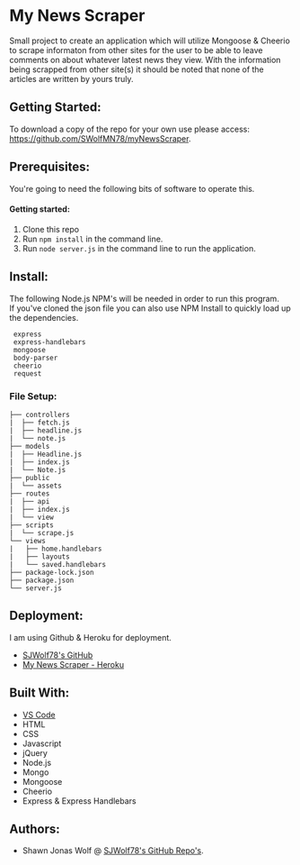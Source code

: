 # My News Scraper
Small project to create an application which will utilize Mongoose & Cheerio to scrape informaton from other sites for the user to be able to leave comments on about whatever latest news they view.  With the information being scrapped from other site(s) it should be noted that none of the articles are written by yours truly.

## Getting Started:
To download a copy of the repo for your own use please access: https://github.com/SWolfMN78/myNewsScraper.

## Prerequisites: 
You're going to need the following bits of software to operate this.

#### Getting started: 
1. Clone this repo
2. Run `npm install` in the command line.
3. Run `node server.js` in the command line to run the application.

## Install:
The following Node.js NPM's will be needed in order to run this program.  
If you've cloned the json file you can also use NPM Install to quickly load up the dependencies.

```
 express
 express-handlebars
 mongoose
 body-parser
 cheerio
 request
```

### File Setup:
```
├── controllers
|  ├── fetch.js
|  ├── headline.js
|  └── note.js
├── models
|  ├── Headline.js
|  ├── index.js
|  └── Note.js
├── public
|  └── assets
├── routes
|  ├── api
|  ├── index.js
|  └── view
├── scripts
|  └── scrape.js
└── views
|   ├── home.handlebars
|   ├── layouts
|   └── saved.handlebars
├── package-lock.json
├── package.json
└── server.js
```

## Deployment:
I am using Github & Heroku for deployment.
* [SJWolf78's GitHub](https://swolfmn78.github.io/myNewsScraper/) 
* [My News Scraper - Heroku](https://guarded-crag-51081.herokuapp.com/)

## Built With:
* [VS Code](https://code.visualstudio.com)
* HTML
* CSS
* Javascript
* jQuery
* Node.js
* Mongo
* Mongoose
* Cheerio
* Express & Express Handlebars


## Authors:
* Shawn Jonas Wolf @ [SJWolf78's GitHub Repo's](https://github.com/SWolfMN78 "SJWolf78").